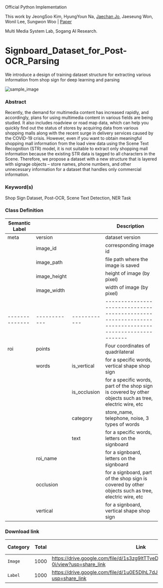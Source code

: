 Official Python Implementation

This work by JeongSoo Kim, HyungYoun Na, [Jaechan Jo](mailto:jjc12223a@gmail.com), Jaeseung Won, Wonil Lee, Sungwon Woo 
| [Paper](https://drive.google.com/file/d/1jmo093uR70ruJZR71bGKPc-naaCTbvY_/view?usp=share_link)

Multi Media System Lab, Sogang AI Research.

# Signboard_Dataset_for_Post-OCR_Parsing
We introduce a design of training dataset structure for extracting various information from shop sign for deep learning and parsing

![sample_image](https://user-images.githubusercontent.com/110301841/207096930-2a03162a-7177-47a8-85a0-991780c6cc18.jpg)


### Abstract
Recently, the demand for multimedia content has increased rapidly, and accordingly, plans for using multimedia content in various fields are being studied. It also includes roadview or road map data, which can help you quickly find out the status of stores by acquiring data from various shopping malls along with the recent surge in delivery services caused by the COVID-19 crisis. However, even if you want to obtain meaningful shopping mall information from the load view data using the Scene Text Recognition (STR) model, it is not suitable to extract only shopping mall information because the existing STR data is tagged to all characters in the Scene. Therefore, we propose a dataset with a new structure that is layered with signage objects – store names, phone numbers, and other unnecessary information for a dataset that handles only commercial information.




### Keyword(s)
Shop Sign Dataset, Post-OCR, Scene Text Detection, NER Task


### Class Definition
| Semantic Label |              |              | Description                                                                                              | 
| -------------- | ------------ | ------------ |  -------------------------------------------------------------------------------------------------   |
| meta           | version      |              | dataset version                                                                                          | 
|                | image_id     |              | corresponding image id                                                                                   | 
|                | image_path   |              | file path where the image is saved                                                                       | 
|                | image_height |              | height of image (by pixel)                                                                               | 
|                | image_width  |              | width of image (by pixel)                                                                                |
| -------------- | ------------ | ------------ |  -------------------------------------------------------------------------------------------------   | 
| roi            | points       |              | Four coordinates of quadrilateral                                                                        | 
|                | words        | is_vertical  | for a specific words, vertical shape shop sign                                                           |
|                |              | is_occlusion | for a specific words, part of the shop sign is covered by other objects such as tree, electric wire, etc |
|                |              | category     | store_name, telephone, noise, 3 types of words                                                           |
|                |              | text         | for a specific words, letters on the signboard                                                           |
|                | roi_name     |              | for a signboard, letters on the signboard                                                                | 
|                | occlusion    |              | for a signboard, part of the shop sign is covered by other objects such as tree, electric wire, etc      | 
|                | vertical     |              | for a signboard, vertical shape shop sign                                                                |


### Download link
| Category     | Total        | Link                                                                                  | Release Date |
| ------------ | ------------ | --------------------------------------------------                                    | ------------ |
| `Image`      | 1000         | https://drive.google.com/file/d/1s3zg9ltTTveDYGCUWkn3s2o1BSqnd-0i/view?usp=share_link | 13 Dec 2022  |
| `Label`      | 1000         | https://drive.google.com/file/d/1u0E5DlhL7dJlpfJBAtYLkt9cOjW3k414/view?usp=share_link | 13 Dec 2022  |



